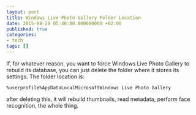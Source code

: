 ```yaml
---
layout: post
title: Windows Live Photo Gallery Folder Location
date: 2015-08-29 05:40:00.000000000 +02:00
published: true
categories:
- tech
tags: []
---
```


If, for whatever reason, you want to force Windows Live Photo Gallery to rebuild its database, you can just delete the folder where it stores its settings. The folder location is:

```
%userprofile%AppDataLocalMicrosoftWindows Live Photo Gallery
```

after deleting this, it will rebuild thumbnails, read metadata, perform face recognition, the whole thing.
